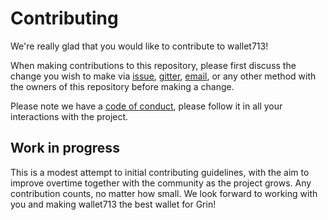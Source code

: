 # Contributing

We're really glad that you would like to contribute to wallet713! 

When making contributions to this repository, please first discuss the change you wish to make via [issue](https://github.com/vault713/wallet713/issues/new), [gitter](https://gitter.im/vault713/wallet713), [email](mailto:hello@713.mw), or any other method with the owners of this repository before making a change.

Please note we have a [code of conduct](CONTRIBUTING.md), please follow it in all your interactions with the project.

## Work in progress

This is a modest attempt to initial contributing guidelines, with the aim to improve overtime together with the community as the project grows. Any contribution counts, no matter how small. We look forward to working with you and making wallet713 the best wallet for Grin!